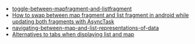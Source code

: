- [toggle-between-mapfragment-and-listfragment](http://stackoverflow.com/questions/22962504/toggle-between-mapfragment-and-listfragment)
- [How to swap between map fragment and list fragment in android while updating both fragments with AsyncTask](http://stackoverflow.com/questions/14825708/how-to-swap-between-map-fragment-and-list-fragment-in-android-while-updating-bot)
- [navigating-between-map-and-list-representations-of-data](http://ux.stackexchange.com/questions/30483/navigating-between-map-and-list-representations-of-data)
- [Alternatives to tabs when displaying list and map](http://ux.stackexchange.com/questions/78695/alternatives-to-tabs-when-displaying-list-and-map-appbar-issues-when-scrolling)
